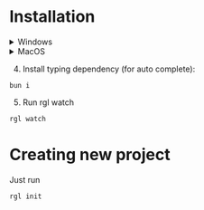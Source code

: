 # Installation
<details>
    <summary>Windows</summary>

In your Windows Terminal (Powershell):
1. Install scoop
```
Set-ExecutionPolicy -ExecutionPolicy RemoteSigned -Scope CurrentUser
Invoke-RestMethod -Uri https://get.scoop.sh | Invoke-Expression
```
2. Install bun & Node:
```
scoop install bun
scoop install nodejs
```

3. Install rgl:
```
irm rgl.ink0rr.dev/install.ps1 | iex
```
</details>
<details>
<summary>MacOS</summary>

1. Install brew
```
/bin/bash -c "$(curl -fsSL https://raw.githubusercontent.com/Homebrew/install/HEAD/install.sh)"
```
2. Install bun & node
```
brew install oven-sh/bun/bun
brew install node
```
3. Install rgl:
```
curl -fsSL rgl.ink0rr.dev/install.sh | sh
```
</details>

4. Install typing dependency (for auto complete):
```
bun i
```
5. Run rgl watch
```
rgl watch
```

# Creating new project
Just run
```
rgl init
```
